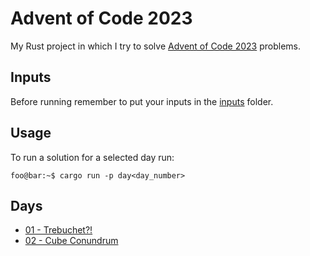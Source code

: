 # Advent of Code 2023

My Rust project in which I try to solve [Advent of Code 2023](https://adventofcode.com/2023/) problems.

## Inputs

Before running remember to put your inputs in the [inputs](inputs/) folder.

## Usage

To run a solution for a selected day run:

```console
foo@bar:~$ cargo run -p day<day_number>
```

## Days

- [01 - Trebuchet?!](crates/day01)
- [02 - Cube Conundrum](crates/day02)